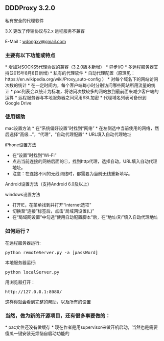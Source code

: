 <h2>DDDProxy 3.2.0</h2>
私有安全的代理软件


3.X 更改了传输协议与2.x 远程服务不兼容

E-Mail：wdongxv@gmail.com

<h3>主要有以下功能或特点</h3>
*	增加对SOCKS5代理协议的兼容（3.2.0版本新增）
*	异步I/O
*	多远程服务器支持(2015年8月8日新增)
*	私有的代理软件
*	自动代理配置（原理见：https://en.wikipedia.org/wiki/Proxy_auto-config ）
*	对每个域名下的网站访问次数的统计
*	在一定时间内，每个客户端每小时分别访问哪些网站所用流量的统计
*	pac列表会以统计为标准，将访问次数较多的网站放到最前面来减少客户端的运算
*	远程服务器与本地服务器之间采用SSL加密
*	代理域名列表可备份到Google Drive

<h3>使用帮助</h3>
mac设置方法
*	在“系统偏好设置”时找到“网络”
*	在左侧选中当前使用的网络，然后选择“高级...”，“代理”，“自动代理配置”
*	URL填入自动代理地址

iPhone设置方法
*	在“设置”时找到“Wi-Fi”
*	点击当前连接的网络后面的ⓘ，找到http代理，选择自动，URL填入自动代理地址。 
*	注意：在连接不同的无线网络时，都需要为当前无线重新填写。

Android设置方法（支持Android 6.0及以上）

windows设置方法
*	打开IE，在菜单找到并打开“Internet选项”
*	切换至“连接”标签后，点击“局域网设置(L)”
*	在“局域网设置”中勾选“使用自动配置脚本”后，在“地址(R)”填入自动代理地址


<h3>如何运行？</h3>
在远程服务器运行: 
<pre>python remoteServer.py -a [passWord]</pre>
本地服务器运行: 
<pre>python localServer.py</pre>
用浏览器打开：
<pre>http://127.0.0.1:8080/</pre>
这样你就会看到完整的帮助，以及所有的设置

<h3>当然，做为新的开源项目，还有很多事要做的：</h3>
*	pac文件还没有做缓存
*	现在作者是用supervisor来做开机启动，当然也是需要傻瓜一键安装无烦恼自启动功能的
